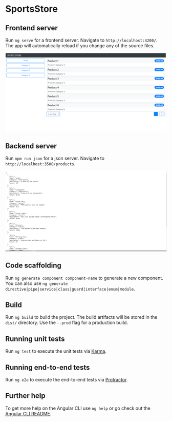 # SportsStore

## Frontend server

Run `ng serve` for a frontend server. Navigate to `http://localhost:4200/`. The app will automatically reload if you change any of the source files.

![Screenshot of SportsStore](/pic/1.png)

## Backend server

Run `npm run json` for a json server. Navigate to `http://localhost:3500/products`.

![Screenshot of SportsStore](/pic/2.png)
 
## Code scaffolding

Run `ng generate component component-name` to generate a new component. You can also use `ng generate directive|pipe|service|class|guard|interface|enum|module`.

## Build

Run `ng build` to build the project. The build artifacts will be stored in the `dist/` directory. Use the `--prod` flag for a production build.

## Running unit tests

Run `ng test` to execute the unit tests via [Karma](https://karma-runner.github.io).

## Running end-to-end tests

Run `ng e2e` to execute the end-to-end tests via [Protractor](http://www.protractortest.org/).

## Further help

To get more help on the Angular CLI use `ng help` or go check out the [Angular CLI README](https://github.com/angular/angular-cli/blob/master/README.md).
